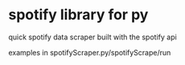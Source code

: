 # spotify library for py

quick spotify data scraper built with the spotify api

examples in spotifyScraper.py/spotifyScrape/run
